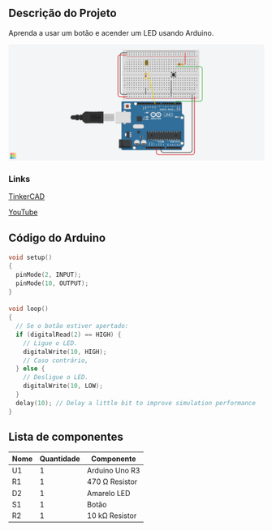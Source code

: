 ## Descrição do Projeto

Aprenda a usar um botão e acender um LED usando Arduino.

![TinkerCAD](./Template.png)

### Links
[TinkerCAD](https://www.tinkercad.com/things/8D2X1TflrKy/editel?sharecode=20K3g4wz07Z_4x3juZV1Vb9DiEr1QI_hnzYElNrlzfw)

[YouTube](https://youtu.be/CrHJj4OQ6Sw?si=79bG3Z-DqjfYXIxq)

## Código do Arduino

```c
void setup()
{
  pinMode(2, INPUT);
  pinMode(10, OUTPUT);
}

void loop()
{
  // Se o botão estiver apertado:
  if (digitalRead(2) == HIGH) {
    // Ligue o LED.
    digitalWrite(10, HIGH);
    // Caso contrário,
  } else {
    // Desligue o LED.
    digitalWrite(10, LOW);
  }
  delay(10); // Delay a little bit to improve simulation performance
}
```

## Lista de componentes

| Nome | Quantidade | Componente |
|---|---|---|
| U1 | 1 |  Arduino Uno R3 |
| R1 | 1 | 470 Ω Resistor |
| D2 | 1 | Amarelo LED |
| S1 | 1 |  Botão |
| R2 | 1 | 10 kΩ Resistor |